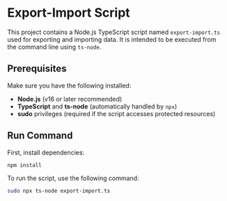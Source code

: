 # Export-Import Script

This project contains a Node.js TypeScript script named `export-import.ts` used for exporting and importing data. It is intended to be executed from the command line using `ts-node`.

## Prerequisites

Make sure you have the following installed:

- **Node.js** (v16 or later recommended)
- **TypeScript** and **ts-node** (automatically handled by `npx`)
- **sudo** privileges (required if the script accesses protected resources)

## Run Command

First, install dependencies:

```bash
npm install
```

To run the script, use the following command:

```bash
sudo npx ts-node export-import.ts
